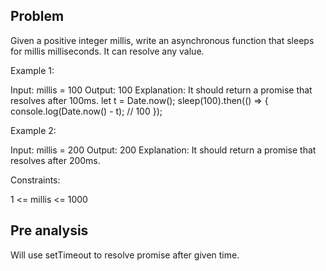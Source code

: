 ## Problem

Given a positive integer millis, write an asynchronous function that sleeps for millis milliseconds. It can resolve any value.

Example 1:

Input: millis = 100
Output: 100
Explanation: It should return a promise that resolves after 100ms.
let t = Date.now();
sleep(100).then(() => {
console.log(Date.now() - t); // 100
});

Example 2:

Input: millis = 200
Output: 200
Explanation: It should return a promise that resolves after 200ms.

Constraints:

1 <= millis <= 1000

## Pre analysis

Will use setTimeout to resolve promise after given time.
